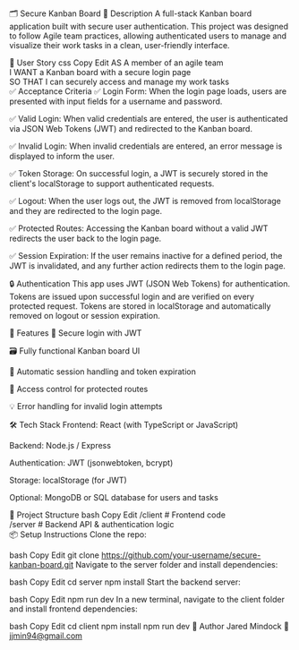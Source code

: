 🗂️ Secure Kanban Board
📌 Description
A full-stack Kanban board application built with secure user authentication. This project was designed to follow Agile team practices, allowing authenticated users to manage and visualize their work tasks in a clean, user-friendly interface.

🎯 User Story
css
Copy
Edit
AS A member of an agile team  
I WANT a Kanban board with a secure login page  
SO THAT I can securely access and manage my work tasks  
✅ Acceptance Criteria
✅ Login Form:
When the login page loads, users are presented with input fields for a username and password.

✅ Valid Login:
When valid credentials are entered, the user is authenticated via JSON Web Tokens (JWT) and redirected to the Kanban board.

✅ Invalid Login:
When invalid credentials are entered, an error message is displayed to inform the user.

✅ Token Storage:
On successful login, a JWT is securely stored in the client's localStorage to support authenticated requests.

✅ Logout:
When the user logs out, the JWT is removed from localStorage and they are redirected to the login page.

✅ Protected Routes:
Accessing the Kanban board without a valid JWT redirects the user back to the login page.

✅ Session Expiration:
If the user remains inactive for a defined period, the JWT is invalidated, and any further action redirects them to the login page.

🔒 Authentication
This app uses JWT (JSON Web Tokens) for authentication. Tokens are issued upon successful login and are verified on every protected request. Tokens are stored in localStorage and automatically removed on logout or session expiration.

🚀 Features
🔐 Secure login with JWT

🗃️ Fully functional Kanban board UI

🔄 Automatic session handling and token expiration

🚫 Access control for protected routes

💡 Error handling for invalid login attempts

🛠️ Tech Stack
Frontend: React (with TypeScript or JavaScript)

Backend: Node.js / Express

Authentication: JWT (jsonwebtoken, bcrypt)

Storage: localStorage (for JWT)

Optional: MongoDB or SQL database for users and tasks

📂 Project Structure
bash
Copy
Edit
/client      # Frontend code  
/server      # Backend API & authentication logic  
📦 Setup Instructions
Clone the repo:

bash
Copy
Edit
git clone https://github.com/your-username/secure-kanban-board.git
Navigate to the server folder and install dependencies:

bash
Copy
Edit
cd server
npm install
Start the backend server:

bash
Copy
Edit
npm run dev
In a new terminal, navigate to the client folder and install frontend dependencies:

bash
Copy
Edit
cd client
npm install
npm run dev
👤 Author
Jared Mindock
📧 jjmin94@gmail.com

